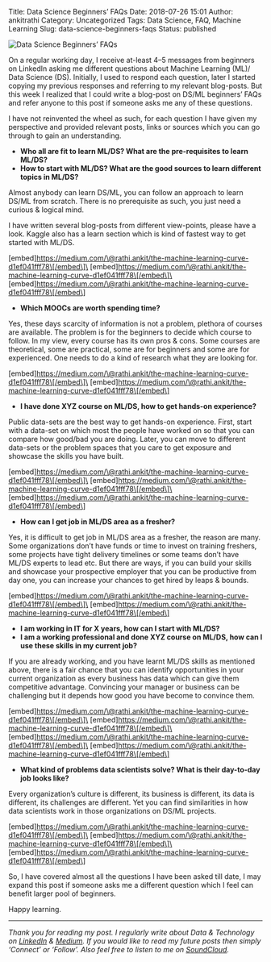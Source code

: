 Title: Data Science Beginners’ FAQs
Date: 2018-07-26 15:01
Author: ankitrathi
Category: Uncategorized
Tags: Data Science, FAQ, Machine Learning
Slug: data-science-beginners-faqs
Status: published

![Data Science Beginners’ FAQs](https://cdn-images-1.medium.com/max/1200/0*Lm_FtoOhyMrOSe02.jpg)

On a regular working day, I receive at-least 4–5 messages from beginners on LinkedIn asking me different questions about Machine Learning (ML)/ Data Science (DS). Initially, I used to respond each question, later I started copying my previous responses and referring to my relevant blog-posts. But this week I realized that I could write a blog-post on DS/ML beginners’ FAQs and refer anyone to this post if someone asks me any of these questions.

I have not reinvented the wheel as such, for each question I have given my perspective and provided relevant posts, links or sources which you can go through to gain an understanding.

-   **Who all are fit to learn ML/DS? What are the pre-requisites to learn ML/DS?**
-   **How to start with ML/DS? What are the good sources to learn different topics in ML/DS?**

Almost anybody can learn DS/ML, you can follow an approach to learn DS/ML from scratch. There is no prerequisite as such, you just need a curious & logical mind.

I have written several blog-posts from different view-points, please have a look. Kaggle also has a learn section which is kind of fastest way to get started with ML/DS.

\[embed\]https://medium.com/\@rathi.ankit/the-machine-learning-curve-d1ef041fff78\[/embed\]\
\[embed\]https://medium.com/\@rathi.ankit/the-machine-learning-curve-d1ef041fff78\[/embed\]\
\[embed\]https://medium.com/\@rathi.ankit/the-machine-learning-curve-d1ef041fff78\[/embed\]

-   **Which MOOCs are worth spending time?**

Yes, these days scarcity of information is not a problem, plethora of courses are available. The problem is for the beginners to decide which course to follow. In my view, every course has its own pros & cons. Some courses are theoretical, some are practical, some are for beginners and some are for experienced. One needs to do a kind of research what they are looking for.

\[embed\]https://medium.com/\@rathi.ankit/the-machine-learning-curve-d1ef041fff78\[/embed\]\
\[embed\]https://medium.com/\@rathi.ankit/the-machine-learning-curve-d1ef041fff78\[/embed\]

-   **I have done XYZ course on ML/DS, how to get hands-on experience?**

Public data-sets are the best way to get hands-on experience. First, start with a data-set on which most the people have worked on so that you can compare how good/bad you are doing. Later, you can move to different data-sets or the problem spaces that you care to get exposure and showcase the skills you have built.

\[embed\]https://medium.com/\@rathi.ankit/the-machine-learning-curve-d1ef041fff78\[/embed\]\
\[embed\]https://medium.com/\@rathi.ankit/the-machine-learning-curve-d1ef041fff78\[/embed\]\
\[embed\]https://medium.com/\@rathi.ankit/the-machine-learning-curve-d1ef041fff78\[/embed\]

-   **How can I get job in ML/DS area as a fresher?**

Yes, it is difficult to get job in ML/DS area as a fresher, the reason are many. Some organizations don’t have funds or time to invest on training freshers, some projects have tight delivery timelines or some teams don’t have ML/DS experts to lead etc. But there are ways, if you can build your skills and showcase your prospective employer that you can be productive from day one, you can increase your chances to get hired by leaps & bounds.

\[embed\]https://medium.com/\@rathi.ankit/the-machine-learning-curve-d1ef041fff78\[/embed\]\
\[embed\]https://medium.com/\@rathi.ankit/the-machine-learning-curve-d1ef041fff78\[/embed\]

-   **I am working in IT for X years, how can I start with ML/DS?**
-   **I am a working professional and done XYZ course on ML/DS, how can I use these skills in my current job?**

If you are already working, and you have learnt ML/DS skills as mentioned above, there is a fair chance that you can identify opportunities in your current organization as every business has data which can give them competitive advantage. Convincing your manager or business can be challenging but it depends how good you have become to convince them.

\[embed\]https://medium.com/\@rathi.ankit/the-machine-learning-curve-d1ef041fff78\[/embed\]\
\[embed\]https://medium.com/\@rathi.ankit/the-machine-learning-curve-d1ef041fff78\[/embed\]\
\[embed\]https://medium.com/\@rathi.ankit/the-machine-learning-curve-d1ef041fff78\[/embed\]\
\[embed\]https://medium.com/\@rathi.ankit/the-machine-learning-curve-d1ef041fff78\[/embed\]

-   **What kind of problems data scientists solve? What is their day-to-day job looks like?**

Every organization’s culture is different, its business is different, its data is different, its challenges are different. Yet you can find similarities in how data scientists work in those organizations on DS/ML projects.

\[embed\]https://medium.com/\@rathi.ankit/the-machine-learning-curve-d1ef041fff78\[/embed\]\
\[embed\]https://medium.com/\@rathi.ankit/the-machine-learning-curve-d1ef041fff78\[/embed\]\
\[embed\]https://medium.com/\@rathi.ankit/the-machine-learning-curve-d1ef041fff78\[/embed\]

So, I have covered almost all the questions I have been asked till date, I may expand this post if someone asks me a different question which I feel can benefit larger pool of beginners.

Happy learning.

------------------------------------------------------------------------

*Thank you for reading my post. I regularly write about Data & Technology on* [*LinkedIn*](https://www.linkedin.com/today/posts/ankitrathi) *&* [*Medium*](https://medium.com/@rathi.ankit)*. If you would like to read my future posts then simply ‘Connect’ or ‘Follow’. Also feel free to listen to me on* [*SoundCloud*](https://soundcloud.com/ankitrathi)*.*
